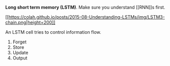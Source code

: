 **Long short term memory (LSTM)**. Make sure you understand [[RNN]]s first.

[[https://colah.github.io/posts/2015-08-Understanding-LSTMs/img/LSTM3-chain.png|height=200]]

An LSTM cell tries to control information flow.

1. Forget
2. Store
3. Update
4. Output
